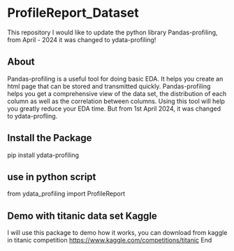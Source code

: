 # ProfileReport_Dataset
This repository I would like to update the python library Pandas-profiling, from April - 2024 it was changed to ydata-profiling!
## About
Pandas-profiling is a useful tool for doing basic EDA. It helps you create an html page that can be stored and transmitted quickly. Pandas-profiling helps you get a comprehensive view of the data set, the distribution of each column as well as the correlation between columns. Using this tool will help you greatly reduce your EDA time.
But from 1st April 2024, it was changed to ydata-profling. 
## Install the Package
pip install ydata-profiling
## use in python script
from ydata_profiling import ProfileReport
## Demo with titanic data set Kaggle
I will use this package to demo how it works, you can download from kaggle in titanic competition
https://www.kaggle.com/competitions/titanic
End

